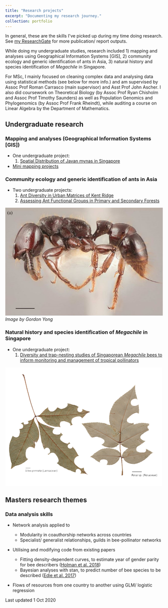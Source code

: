 ```yaml
---
title: "Research projects"
excerpt: "Documenting my research journey."
collection: portfolio
---
```


In general, these are the skills I've picked up during my time doing research. See [my ResearchGate](https://www.researchgate.net/profile/Eunice_Soh2/research) for more publication/ report outputs.

While doing my undergraduate studies, research included 1) mapping and analyses using Geographical Information Systems [GIS], 2) community ecology and generic identification of ants in Asia, 3) natural history and species identification of *Megachile* in Singapore. 

For MSc, I mainly focused on cleaning complex data and analysing data using statistical methods (see below for more info.) and am supervised by Assoc Prof Roman Carrasco (main supervisor) and Asst Prof John Ascher. I also did coursework on Theoretical Biology (by Assoc Prof Ryan Chisholm and Assoc Prof Timothy Saunders) as well as Population Genomics and Phylogenomics (by Assoc Prof Frank Rheindt), while auditing a course on Linear Algebra by the Department of Mathematics. 

## Undergraduate research

### Mapping and analyses (Geographical Information Systems [GIS])

- One undergraduate project:
  1. [Spatial Distribution of Javan mynas in Singapore](https://www.researchgate.net/publication/277554540_Spatial_Distribution_of_Javan_mynas_in_Singapore)
- [Mini mapping projects](https://eunice.carbonmade.com/projects/4842799)


### Community ecology and generic identification of ants in Asia

- Two undergraduate projects:
    1. [Ant Diversity in Urban Matrices of Kent Ridge](https://www.researchgate.net/publication/277554411_Ant_Diversity_in_Urban_Matrices_of_Kent_Ridge)
    2. [Assessing Ant Functional Groups in Primary and Secondary Forests](https://www.researchgate.net/publication/277554429_Assessing_Ant_Functional_Groups_in_Primary_and_Secondary_Forests)

![Ant paper. Image by Gordon Yong](/images/portfolio3-ant.png)<br>
*Image by Gordon Yong*

### Natural history and species identification of *Megachile* in Singapore

- One undergraduate project:
  1. [Diversity and trap-nesting studies of Singaporean *Megachile* bees to inform monitoring and management of tropical pollinators](https://www.researchgate.net/publication/277554477_Diversity_and_trap-nesting_studies_of_Singaporean_Megachile_bees_to_inform_monitoring_and_management_of_tropical_pollinators)

![Leaf paper](/images/portfolio3-leaf.png)

## Masters research themes

### Data analysis skills

- Network analysis applied to
  - Modularity in coauthorship networks across countries
  - Specialist/ generalist relationships, guilds in bee-pollinator networks


- Utilising and modifying code from existing papers
  - Fitting density-dependent curves, to estimate year of gender parity for bee describers ([Holman et al. 2018](https://journals.plos.org/plosbiology/article?id=10.1371/journal.pbio.2004956))
  - Bayesian analyses with stan, to predict number of bee species to be described ([Edie et al. 2017](https://www.pnas.org/content/114/14/3666))

- Flows of resources from one country to another using GLM/ logistic regression

Last updated 1 Oct 2020